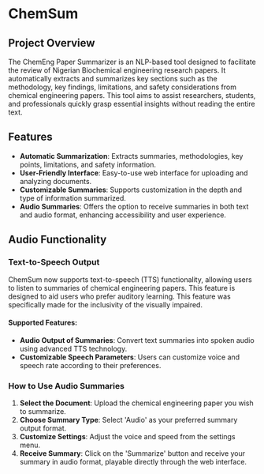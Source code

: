 # ChemSum

## Project Overview
The ChemEng Paper Summarizer is an NLP-based tool designed to facilitate the review of Nigerian Biochemical engineering research papers. It automatically extracts and summarizes key sections such as the methodology, key findings, limitations, and safety considerations from chemical engineering papers. This tool aims to assist researchers, students, and professionals quickly grasp essential insights without reading the entire text.

## Features
- **Automatic Summarization**: Extracts summaries, methodologies, key points, limitations, and safety information.
- **User-Friendly Interface**: Easy-to-use web interface for uploading and analyzing documents.
- **Customizable Summaries**: Supports customization in the depth and type of information summarized.
-  **Audio Summaries**: Offers the option to receive summaries in both text and audio format, enhancing accessibility and user experience.

## Audio Functionality
### Text-to-Speech Output
ChemSum now supports text-to-speech (TTS) functionality, allowing users to listen to summaries of chemical engineering papers. This feature is designed to aid users who prefer auditory learning. This feature was specifically made for the inclusivity of the visually impaired.

#### Supported Features:
- **Audio Output of Summaries**: Convert text summaries into spoken audio using advanced TTS technology.
- **Customizable Speech Parameters**: Users can customize voice and speech rate according to their preferences.

### How to Use Audio Summaries
1. **Select the Document**: Upload the chemical engineering paper you wish to summarize.
2. **Choose Summary Type**: Select 'Audio' as your preferred summary output format.
3. **Customize Settings**: Adjust the voice and speed from the settings menu.
4. **Receive Summary**: Click on the 'Summarize' button and receive your summary in audio format, playable directly through the web interface.

